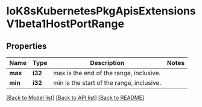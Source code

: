 # IoK8sKubernetesPkgApisExtensionsV1beta1HostPortRange

## Properties
Name | Type | Description | Notes
------------ | ------------- | ------------- | -------------
**max** | **i32** | max is the end of the range, inclusive. | 
**min** | **i32** | min is the start of the range, inclusive. | 

[[Back to Model list]](../README.md#documentation-for-models) [[Back to API list]](../README.md#documentation-for-api-endpoints) [[Back to README]](../README.md)


